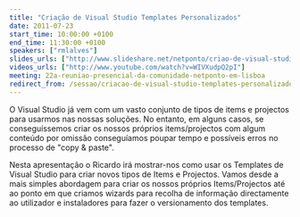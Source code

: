 ```yaml
---
title: "Criação de Visual Studio Templates Personalizados"
date: 2011-07-23
start_time: 10:00:00 +0100
end_time: 11:30:00 +0100
speakers: ["rmlalves"]
slides_urls: ["http://www.slideshare.net/netponto/criao-de-visual-studio-templates-personalizados"]
videos_urls: ["http://www.youtube.com/watch?v=WIVXudpQ2pI"]
meeting: 22a-reuniao-presencial-da-comunidade-netponto-em-lisboa
redirect_from: /sessao/criacao-de-visual-studio-templates-personalizados-2/
---
```

O Visual Studio já vem com um vasto conjunto de tipos de items e projectos para usarmos nas nossas soluções. No entanto, em alguns casos, se conseguíssemos criar os nossos próprios items/projectos com algum conteúdo por omissão conseguíamos poupar tempo e possíveis erros no processo de "copy & paste".

Nesta apresentação o Ricardo irá mostrar-nos como usar os Templates de Visual Studio para criar novos tipos de Items e Projectos. Vamos desde a mais simples abordagem para criar os nossos próprios Items/Projectos até ao ponto em que criamos wizards para recolha de informação directamente ao utilizador e instaladores para fazer o versionamento dos templates.

